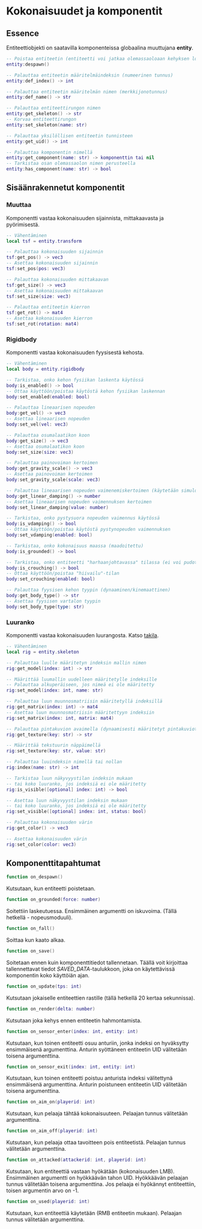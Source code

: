 # Kokonaisuudet ja komponentit

## Essence

Entiteettiobjekti on saatavilla komponenteissa globaalina muuttujana **entity**.

```lua
-- Poistaa entiteetin (entiteetti voi jatkaa olemassaoloaan kehyksen loppuun asti, mutta sitä ei näytetä kyseisessä kehyksessä)
entity:despawn()

-- Palauttaa entiteetin määritelmäindeksin (numeerinen tunnus)
entity:def_index() -> int

-- Palauttaa entiteetin määritelmän nimen (merkkijonotunnus)
entity:def_name() -> str

-- Palauttaa entiteettirungon nimen
entity:get_skeleton() -> str
-- Korvaa entiteettirungon
entity:set_skeleton(name: str)

-- Palauttaa yksilöllisen entiteetin tunnisteen
entity:get_uid() -> int

-- Palauttaa komponentin nimellä
entity:get_component(name: str) -> komponenttin tai nil
-- Tarkistaa osan olemassaolon nimen perusteella
entity:has_component(name: str) -> bool
```

## Sisäänrakennetut komponentit

### Muuttaa

Komponentti vastaa kokonaisuuden sijainnista, mittakaavasta ja pyörimisestä.

```lua
-- Vähentäminen
local tsf = entity.transform

-- Palauttaa kokonaisuuden sijainnin
tsf:get_pos() -> vec3
-- Asettaa kokonaisuuden sijainnin
tsf:set_pos(pos: vec3)

-- Palauttaa kokonaisuuden mittakaavan
tsf:get_size() -> vec3
-- Asettaa kokonaisuuden mittakaavan
tsf:set_size(size: vec3)

-- Palauttaa entiteetin kierron
tsf:get_rot() -> mat4
-- Asettaa kokonaisuuden kierron
tsf:set_rot(rotation: mat4)
```

### Rigidbody

Komponentti vastaa kokonaisuuden fyysisestä kehosta.

```lua
-- Vähentäminen
local body = entity.rigidbody

-- Tarkistaa, onko kehon fysiikan laskenta käytössä
body:is_enabled() -> bool
-- Ottaa käyttöön/poistaa käytöstä kehon fysiikan laskennan
body:set_enabled(enabled: bool)

-- Palauttaa lineaarisen nopeuden
body:get_vel() -> vec3
-- Asettaa lineaarisen nopeuden
body:set_vel(vel: vec3)

-- Palauttaa osumalaatikon koon
body:get_size() -> vec3
-- Asettaa osumalaatikon koon
body:set_size(size: vec3)

-- Palauttaa painovoiman kertoimen
body:get_gravity_scale() -> vec3
-- Asettaa painovoiman kertoimen
body:set_gravity_scale(scale: vec3)

-- Palauttaa lineaarisen nopeuden vaimenemiskertoimen (käytetään simuloimaan ilmanvastusta ja kitkaa)
body:get_linear_damping() -> number
-- Asettaa lineaarisen nopeuden vaimennuksen kertoimen
body:set_linear_damping(value: number)

-- Tarkistaa, onko pystysuora nopeuden vaimennus käytössä
body:is_vdamping() -> bool
-- Ottaa käyttöön/poistaa käytöstä pystynopeuden vaimennuksen
body:set_vdamping(enabled: bool)

-- Tarkistaa, onko kokonaisuus maassa (maadoitettu)
body:is_grounded() -> bool

-- Tarkistaa, onko entiteetti "harhaanjohtavassa" tilassa (ei voi pudota lohkoista)
body:is_crouching() -> bool
-- Ottaa käyttöön/poistaa "hiivailu"-tilan
body:set_crouching(enabled: bool)

-- Palauttaa fyysisen kehon tyypin (dynaaminen/kinemaattinen)
body:get_body_type() -> str
-- Asettaa fyysisen vartalon tyypin
body:set_body_type(type: str)
```

### Luuranko

Komponentti vastaa kokonaisuuden luurangosta. Katso [takila](../rigging.md).

```lua
-- Vähentäminen
local rig = entity.skeleton

-- Palauttaa luulle määritetyn indeksin mallin nimen
rig:get_model(index: int) -> str

-- Määrittää luumallin uudelleen määritetylle indeksille
-- Palauttaa alkuperäiseen, jos nimeä ei ole määritetty
rig:set_model(index: int, name: str)

-- Palauttaa luun muunnosmatriisin määritetyllä indeksillä
rig:get_matrix(index: int) -> mat4
-- Asettaa luun muunnosmatriisin määritettyyn indeksiin
rig:set_matrix(index: int, matrix: mat4)

-- Palauttaa pintakuvion avaimella (dynaamisesti määritetyt pintakuviot - '$name')
rig:get_texture(key: str) -> str

-- Määrittää tekstuurin näppäimellä
rig:set_texture(key: str, value: str)

-- Palauttaa luuindeksin nimellä tai nollan
rig:index(name: str) -> int

-- Tarkistaa luun näkyvyystilan indeksin mukaan
-- tai koko luuranko, jos indeksiä ei ole määritetty
rig:is_visible([optional] index: int) -> bool

-- Asettaa luun näkyvyystilan indeksin mukaan
-- tai koko luuranko, jos indeksiä ei ole määritetty
rig:set_visible([optional] index: int, status: bool)

-- Palauttaa kokonaisuuden värin
rig:get_color() -> vec3

-- Asettaa kokonaisuuden värin
rig:set_color(color: vec3)
```

## Komponenttitapahtumat

```lua
function on_despawn()
```

Kutsutaan, kun entiteetti poistetaan.

```lua
function on_grounded(force: number)
```

Soitettiin laskeutuessa. Ensimmäinen argumentti on iskuvoima. (Tällä hetkellä - nopeusmoduuli).

```lua
function on_fall()
```

Soittaa kun kaato alkaa.

```lua
function on_save()
```

Soitetaan ennen kuin komponenttitiedot tallennetaan. Täällä voit kirjoittaa tallennettavat tiedot *SAVED_DATA*-taulukkoon, joka on käytettävissä komponentin koko käyttöiän ajan.

```lua
function on_update(tps: int)
```

Kutsutaan jokaiselle entiteettien rastille (tällä hetkellä 20 kertaa sekunnissa).

```lua
function on_render(delta: number)
```

Kutsutaan joka kehys ennen entiteetin hahmontamista.

```lua
function on_sensor_enter(index: int, entity: int)
```

Kutsutaan, kun toinen entiteetti osuu anturiin, jonka indeksi on hyväksytty ensimmäisenä argumenttina. Anturin syöttäneen entiteetin UID välitetään toisena argumenttina.

```lua
function on_sensor_exit(index: int, entity: int)
```

Kutsutaan, kun toinen entiteetti poistuu anturista indeksi välitettynä ensimmäisenä argumenttina. Anturin poistuneen entiteetin UID välitetään toisena argumenttina.

```lua
function on_aim_on(playerid: int)
```

Kutsutaan, kun pelaaja tähtää kokonaisuuteen. Pelaajan tunnus välitetään argumenttina.

```lua
function on_aim_off(playerid: int)
```

Kutsutaan, kun pelaaja ottaa tavoitteen pois entiteetistä. Pelaajan tunnus välitetään argumenttina.

```lua
function on_attacked(attackerid: int, playerid: int)
```

Kutsutaan, kun entiteettiä vastaan ​​hyökätään (kokonaisuuden LMB). Ensimmäinen argumentti on hyökkäävän tahon UID. Hyökkäävän pelaajan tunnus välitetään toisena argumenttina. Jos pelaaja ei hyökännyt entiteettiin, toisen argumentin arvo on -1.


```lua
function on_used(playerid: int)
```

Kutsutaan, kun entiteettiä käytetään (RMB entiteetin mukaan). Pelaajan tunnus välitetään argumenttina.

